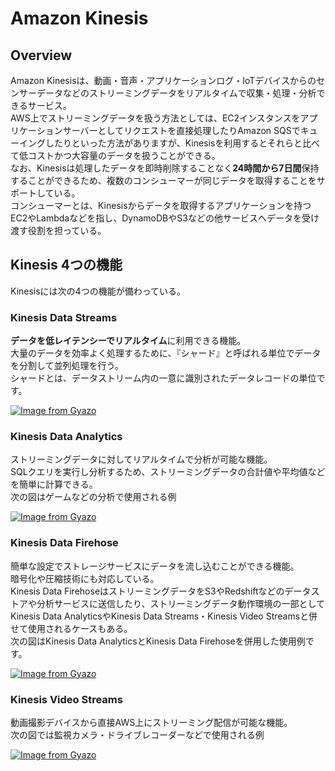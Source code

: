 # Amazon Kinesis

## Overview

Amazon Kinesisは、動画・音声・アプリケーションログ・IoTデバイスからのセンサーデータなどのストリーミングデータをリアルタイムで収集・処理・分析できるサービス。  
AWS上でストリーミングデータを扱う方法としては、EC2インスタンスをアプリケーションサーバーとしてリクエストを直接処理したりAmazon SQSでキューイングしたりといった方法がありますが、Kinesisを利用するとそれらと比べて低コストかつ大容量のデータを扱うことができる。  
なお、Kinesisは処理したデータを即時削除することなく**24時間から7日間**保持することができるため、複数のコンシューマーが同じデータを取得することをサポートしている。  
コンシューマーとは、Kinesisからデータを取得するアプリケーションを持つEC2やLambdaなどを指し、DynamoDBやS3などの他サービスへデータを受け渡す役割を担っている。  

## Kinesis 4つの機能

Kinesisには次の4つの機能が備わっている。

### Kinesis Data Streams

**データを低レイテンシーでリアルタイム**に利用できる機能。  
大量のデータを効率よく処理するために、『シャード』と呼ばれる単位でデータを分割して並列処理を行う。  
シャードとは、データストリーム内の一意に識別されたデータレコードの単位です。

[![Image from Gyazo](https://i.gyazo.com/0ba656b8e11137a1c9f7eb268f3e0968.png)](https://gyazo.com/0ba656b8e11137a1c9f7eb268f3e0968)

### Kinesis Data Analytics

ストリーミングデータに対してリアルタイムで分析が可能な機能。  
SQLクエリを実行し分析するため、ストリーミングデータの合計値や平均値などを簡単に計算できる。  
次の図はゲームなどの分析で使用される例

[![Image from Gyazo](https://i.gyazo.com/9c66a513d1745ac2ec9bae5c5755c3ed.png)](https://gyazo.com/9c66a513d1745ac2ec9bae5c5755c3ed)

### Kinesis Data Firehose

簡単な設定でストレージサービスにデータを流し込むことができる機能。  
暗号化や圧縮技術にも対応している。  
Kinesis Data FirehoseはストリーミングデータをS3やRedshiftなどのデータストアや分析サービスに送信したり、ストリーミングデータ動作環境の一部としてKinesis Data AnalyticsやKinesis Data Streams・Kinesis Video Streamsと併せて使用されるケースもある。  
次の図はKinesis Data AnalyticsとKinesis Data Firehoseを併用した使用例です。

[![Image from Gyazo](https://i.gyazo.com/b7a3a67bdef02ef356d6715f747f6797.png)](https://gyazo.com/b7a3a67bdef02ef356d6715f747f6797)

### Kinesis Video Streams

動画撮影デバイスから直接AWS上にストリーミング配信が可能な機能。  
次の図では監視カメラ・ドライブレコーダーなどで使用される例

[![Image from Gyazo](https://i.gyazo.com/6a4c2538c72159638a0e2a37fae6949b.png)](https://gyazo.com/6a4c2538c72159638a0e2a37fae6949b)
